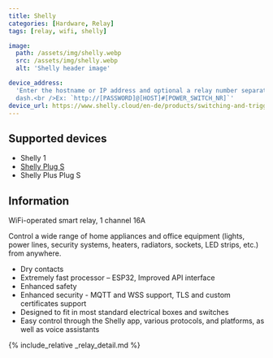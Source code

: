 ```yaml
---
title: Shelly
categories: [Hardware, Relay]
tags: [relay, wifi, shelly]

image:
  path: /assets/img/shelly.webp
  src: /assets/img/shelly.webp
  alt: 'Shelly header image'

device_address:
  'Enter the hostname or IP address and optional a relay number separated by a
  dash.<br />Ex: `http://[PASSWORD]@[HOST]#[POWER_SWITCH_NR]`'
device_url: https://www.shelly.cloud/en-de/products/switching-and-triggering
---
```


## Supported devices

- Shelly 1
- [Shelly Plug S](https://github.com/theyosh/TerrariumPI/discussions/929)
- Shelly Plus Plug S

## Information

WiFi-operated smart relay, 1 channel 16A

Control a wide range of home appliances and office equipment (lights, power
lines, security systems, heaters, radiators, sockets, LED strips, etc.) from
anywhere.

- Dry contacts
- Extremely fast processor – ESP32, Improved API interface
- Enhanced safety
- Enhanced security - MQTT and WSS support, TLS and custom certificates support
- Designed to fit in most standard electrical boxes and switches
- Easy control through the Shelly app, various protocols, and platforms, as well
  as voice assistants

{% include_relative _relay_detail.md %}
